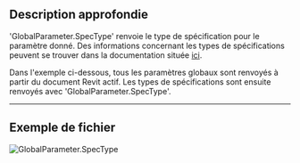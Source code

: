 ## Description approfondie
'GlobalParameter.SpecType' renvoie le type de spécification pour le paramètre donné. Des informations concernant les types de spécifications peuvent se trouver dans la documentation située [ici](https://help.autodesk.com/view/RVT/2025/FRA/?guid=Revit_API_Revit_API_Developers_Guide_Introduction_Application_and_Document_Units_html).

Dans l'exemple ci-dessous, tous les paramètres globaux sont renvoyés à partir du document Revit actif. Les types de spécifications sont ensuite renvoyés avec 'GlobalParameter.SpecType'.
___
## Exemple de fichier

![GlobalParameter.SpecType](./Revit.Elements.GlobalParameter.SpecType_img.jpg)
